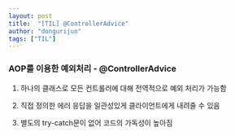 ```yaml
---
layout: post
title:  "[TIL] @ControllerAdvice"
author: "dongurijun"
tags: ["TIL"]
---
```


### AOP를 이용한 예외처리 - @ControllerAdvice


1. 하나의 클래스로 모든 컨트롤러에 대해 전역적으로 예외 처리가 가능함

2. 직접 정의한 에러 응답을 일관성있게 클라이언트에게 내려줄 수 있음

3. 별도의 try-catch문이 없어 코드의 가독성이 높아짐